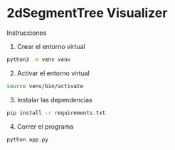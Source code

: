 # 2dSegmentTree Visualizer

Instrucciones

1. Crear el entorno virtual

```bash
python3 -m venv venv
```

2. Activar el entorno virtual

```bash
source venv/bin/activate
```

3. Instalar las dependencias

```bash
pip install -r requirements.txt
```

4. Correr el programa

```bash
python app.py
```
